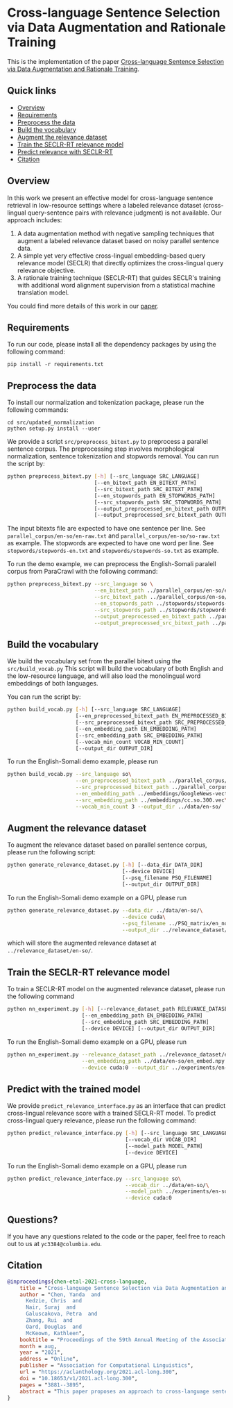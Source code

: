 # Cross-language Sentence Selection via Data Augmentation and Rationale Training

This is the implementation of the paper [Cross-language Sentence Selection via Data Augmentation and Rationale Training](https://aclanthology.org/2021.acl-long.300.pdf). 
## Quick links

* [Overview](#overview)
* [Requirements](#requirements)
* [Preprocess the data](#preprocess-the-data)
* [Build the vocabulary](#build-the-vocabulary)
* [Augment the relevance dataset](#augment-the-relevance-dataset)
* [Train the SECLR-RT relevance model](#train-the-seclr-rt-relevance-model)
* [Predict relevance with SECLR-RT](#predict-with-the-trained-model)
* [Citation](#citation)


## Overview
In this work we present an effective model for cross-language sentence retrieval in low-resource settings 
where a labeled relevance dataset (cross-lingual query-sentence pairs with relevance judgment) is not available. Our 
approach includes:
1. A data augmentation method with negative sampling techniques that augment a labeled relevance dataset based on noisy
parallel sentence data.
2. A simple yet very effective cross-lingual embedding-based query relevance model (SECLR) that directly optimizes the
cross-lingual query relevance objective.
3. A rationale training technique (SECLR-RT) that guides SECLR's training with additional word alignment supervision 
from a statistical machine translation model. 
   
You could find more details of this work in our [paper](https://aclanthology.org/2021.acl-long.300.pdf).

## Requirements

To run our code, please install all the dependency packages by using the following command:
```
pip install -r requirements.txt
```

## Preprocess the data
To install our normalization and tokenization package, please run the following commands:
```
cd src/updated_normalization
python setup.py install --user
```

We provide a script `src/preprocess_bitext.py` to preprocess a parallel sentence corpus. The preprocessing step involves 
morphological normalization, sentence tokenization and stopwords removal. 
You can run the script by:

```bash
python preprocess_bitext.py [-h] [--src_language SRC_LANGUAGE]
                            [--en_bitext_path EN_BITEXT_PATH]
                            [--src_bitext_path SRC_BITEXT_PATH]
                            [--en_stopwords_path EN_STOPWORDS_PATH]
                            [--src_stopwords_path SRC_STOPWORDS_PATH]
                            [--output_preprocessed_en_bitext_path OUTPUT_PREPROCESSED_EN_BITEXT_PATH]
                            [--output_preprocessed_src_bitext_path OUTPUT_PREPROCESSED_SRC_BITEXT_PATH]
```
The input bitexts file are expected to have one sentence per line. See ```parallel_corpus/en-so/en-raw.txt```
and ```parallel_corpus/en-so/so-raw.txt``` as example. The stopwords are expected to have one word per line. See
```stopwords/stopwords-en.txt``` and ```stopwords/stopwords-so.txt``` as example.

To run the demo example, we can preprocess the English-Somali paralell corpus from ParaCrawl with the following command: 
```bash
python preprocess_bitext.py --src_language so \
                            --en_bitext_path ../parallel_corpus/en-so/en-raw.txt \
                            --src_bitext_path ../parallel_corpus/en-so/so-raw.txt \
                            --en_stopwords_path ../stopwords/stopwords-en.txt \
                            --src_stopwords_path ../stopwords/stopwords-so.txt\
                            --output_preprocessed_en_bitext_path ../parallel_corpus/en-so/en-preprocessed.txt \
                            --output_preprocessed_src_bitext_path ../parallel_corpus/en-so/so-preprocessed.txt
```

## Build the vocabulary
We build the vocabulary set from the parallel bitext using the ```src/build_vocab.py``` This script will build the 
vocabulary of both English and the low-resource language, and will also load the monolingual word embeddings of both 
languages. 

You can run the script by:
```bash
python build_vocab.py [-h] [--src_language SRC_LANGUAGE]
                      [--en_preprocessed_bitext_path EN_PREPROCESSED_BITEXT_PATH]
                      [--src_preprocessed_bitext_path SRC_PREPROCESSED_BITEXT_PATH]
                      [--en_embedding_path EN_EMBEDDING_PATH]
                      [--src_embedding_path SRC_EMBEDDING_PATH]
                      [--vocab_min_count VOCAB_MIN_COUNT]
                      [--output_dir OUTPUT_DIR]
```

To run the English-Somali demo example, please run
```bash
python build_vocab.py --src_language so\
                      --en_preprocessed_bitext_path ../parallel_corpus/en-so/en-preprocessed.txt\
                      --src_preprocessed_bitext_path ../parallel_corpus/en-so/so-preprocessed.txt\
                      --en_embedding_path ../embeddings/GoogleNews-vectors-negative300.bin\
                      --src_embedding_path ../embeddings/cc.so.300.vec\
                      --vocab_min_count 3 --output_dir ../data/en-so/
```

## Augment the relevance dataset
To augment the relevance dataset based on parallel sentence corpus, please run the following script:
```bash
python generate_relevance_dataset.py [-h] [--data_dir DATA_DIR]
                                     [--device DEVICE]
                                     [--psq_filename PSQ_FILENAME]
                                     [--output_dir OUTPUT_DIR]
```

To run the English-Somali demo example on a GPU, please run
```bash
python generate_relevance_dataset.py --data_dir ../data/en-so/\
                                     --device cuda\
                                     --psq_filename ../PSQ_matrix/en_nonstem-so_nonstem.uni.json\
                                     --output_dir ../relevance_dataset/en-so/
```
which will store the augmented relevance dataset at `../relevance_dataset/en-so/`.


## Train the SECLR-RT relevance model
To train a SECLR-RT model on the augmented relevance dataset, please run the following command
```bash
python nn_experiment.py [-h] [--relevance_dataset_path RELEVANCE_DATASET_PATH]
                        [--en_embedding_path EN_EMBEDDING_PATH]
                        [--src_embedding_path SRC_EMBEDDING_PATH]
                        [--device DEVICE] [--output_dir OUTPUT_DIR]
```
To run the English-Somali demo example on a GPU, please run
```bash
python nn_experiment.py --relevance_dataset_path ../relevance_dataset/en-so/dataset.pkl\
                        --en_embedding_path ../data/en-so/en_embed.npy --src_embedding_path ../data/en-so/src_embed.npy\
                        --device cuda:0 --output_dir ../experiments/en-so/
```

## Predict with the trained model
We provide `predict_relevance_interface.py` as an interface that can predict cross-lingual relevance score with a
trained SECLR-RT model. To predict cross-lingual query relevance, please run the following command:
```bash
python predict_relevance_interface.py [-h] [--src_language SRC_LANGUAGE]
                                      [--vocab_dir VOCAB_DIR]
                                      [--model_path MODEL_PATH]
                                      [--device DEVICE]
```
To run the English-Somali demo example on a GPU, please run
```bash
python predict_relevance_interface.py --src_language so\
                                      --vocab_dir ../data/en-so/\
                                      --model_path ../experiments/en-so/model.pkl\
                                      --device cuda:0
```

## Questions?

If you have any questions related to the code or the paper, feel free to reach out to us at `yc3384@columbia.edu`.

## Citation

```bibtex
@inproceedings{chen-etal-2021-cross-language,
    title = "Cross-language Sentence Selection via Data Augmentation and Rationale Training",
    author = "Chen, Yanda  and
      Kedzie, Chris  and
      Nair, Suraj  and
      Galuscakova, Petra  and
      Zhang, Rui  and
      Oard, Douglas  and
      McKeown, Kathleen",
    booktitle = "Proceedings of the 59th Annual Meeting of the Association for Computational Linguistics and the 11th International Joint Conference on Natural Language Processing (Volume 1: Long Papers)",
    month = aug,
    year = "2021",
    address = "Online",
    publisher = "Association for Computational Linguistics",
    url = "https://aclanthology.org/2021.acl-long.300",
    doi = "10.18653/v1/2021.acl-long.300",
    pages = "3881--3895",
    abstract = "This paper proposes an approach to cross-language sentence selection in a low-resource setting. It uses data augmentation and negative sampling techniques on noisy parallel sentence data to directly learn a cross-lingual embedding-based query relevance model. Results show that this approach performs as well as or better than multiple state-of-the-art machine translation + monolingual retrieval systems trained on the same parallel data. Moreover, when a rationale training secondary objective is applied to encourage the model to match word alignment hints from a phrase-based statistical machine translation model, consistent improvements are seen across three language pairs (English-Somali, English-Swahili and English-Tagalog) over a variety of state-of-the-art baselines.",
}
```
